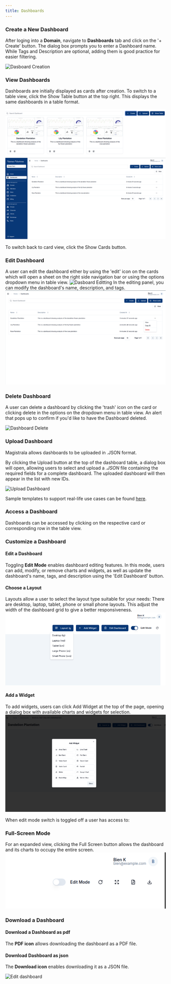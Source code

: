 ```yaml
---
title: Dashboards
---
```


### Create a New Dashboard

After loging into a **Domain**, navigate to **Dashboards** tab and click on the '+ Create' button. The dialog box prompts you to enter a Dashboard name. While Tags and Description are optional, adding them is good practice for easier filtering.

![Dasboard Creation](../img/dashboards/dashboard-create.png)

### View Dashboards
Dashboards are initially displayed as cards after creation. To switch to a table view, click the Show Table button at the top right. This displays the same dashboards in a table format.

![Show Table](../img/dashboards/show-table.png)
![Dashboard Table](../img/dashboards/table-view.png)

To switch back to card view, click the Show Cards button.

### Edit Dashboard

A user can edit the dashboard either by using the 'edit' icon on the cards which will open a sheet on the right side navigation bar or using the options dropdown menu in table view. 
![Dasboard Editting](../img/dashboards/edit-dashboard.png)
In the editing panel, you can modify the dashboard's name, description, and tags.
![Dasboard Action Buttons](../img/dashboards/dash-actions.png)

### Delete Dashboard

A user can delete a dashboard by clicking the 'trash' icon on the card or clicking delete in the options on the dropdown menu in table view.
An alert that pops up to confirm if you'd like to have the Dashboard deleted.

![Dashboard Delete](../img/dashboards/delet-dashboard.png)

### Upload Dashboard

Magistrala allows dashboards to be uploaded in .JSON format.

By clicking the Upload button at the top of the dashboard table, a dialog box will open, allowing users to select and upload a _.JSON_ file containing the required fields for a complete dashboard. The uploaded dashboard will then appear in the list with new IDs. 

![Upload Dashboard](../img/dashboards/upload-dashboard.png)

Sample templates to support real-life use cases can be found [here](https://github.com/absmach/magistrala-ui/tree/main/samples/dashboard-templates).

### Access a Dashboard

Dashboards can be accessed by clicking on the respective card or corresponding row in the table view.

### Customize a Dashboard
#### Edit a Dashboard
Toggling **Edit Mode** enables dashboard editing features. In this mode, users can add, modify, or remove charts and widgets, as well as update the dashboard's name, tags, and description using the 'Edit Dashboard' button.

#### Choose a Layout
Layouts allow a user to select the layout type suitable for your needs:
There are desktop, laptop, tablet, phone or small phone layouts. This adjust the width of the dashboard grid to give a better responsiveness.
![Dashboard Layouts](../img/dashboards/layouts.png)

#### Add a Widget
To add widgets, users can click Add Widget at the top of the page, opening a dialog box with available charts and widgets for selection.
![Dashboard Layouts](../img/dashboards/add-widget.png)

When edit mode switch is toggled off a user has access to:

### Full-Screen Mode

For an expanded view, clicking the Full Screen button allows the dashboard and its charts to occupy the entire screen.
![Dashboard Icons](../img/dashboards/content-buttons.png)

### Download a Dashboard
#### Download a Dashboard as pdf

The **PDF icon** allows downloading the dashboard as a PDF file.

#### Download Dashboard as json

The **Download icon** enables downloading it as a JSON file.

![Edit dashboard](../img/dashboards/view-dashboard.png)

